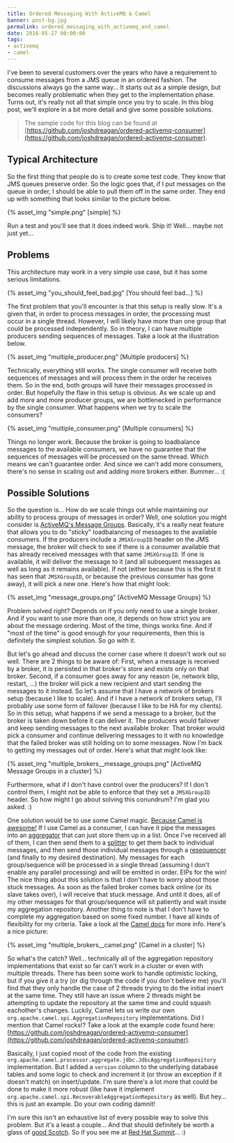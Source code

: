 ```yaml
---
title: Ordered Messaging With ActiveMQ & Camel
banner: post-bg.jpg
permalink: ordered_messaging_with_activemq_and_camel
date: 2016-05-27 00:00:00
tags:
- activemq
- camel
---
```


I've been to several customers over the years who have a requirement to consume messages from a JMS queue in an ordered fashion. The discussions always go the same way... It starts out as a simple design, but becomes really problematic when they get to the implementation phase. Turns out, it's really not all that simple once you try to scale. In this blog post, we'll explore in a bit more detail and give some possible solutions.
<!-- more -->

> The sample code for this blog can be found at [https://github.com/joshdreagan/ordered-activemq-consumer](https://github.com/joshdreagan/ordered-activemq-consumer).

## Typical Architecture

So the first thing that people do is to create some test code. They know that JMS queues preserve order. So the logic goes that, if I put messages on the queue in order, I should be able to pull them off in the same order. They end up with something that looks similar to the picture below.

{% asset_img "simple.png" [simple] %}

Run a test and you'll see that it does indeed work. Ship it! Well... maybe not just yet...

## Problems

This architecture may work in a very simple use case, but it has some serious limitations.

{% asset_img "you_should_feel_bad.jpg" [You should feel bad...] %}

The first problem that you'll encounter is that this setup is really slow. It's a given that, in order to process messages in order, the processing must occur in a single thread. However, I will likely have more than one group that could be processed independently. So in theory, I can have multiple producers sending sequences of messages. Take a look at the illustration below.

{% asset_img "multiple_producer.png" [Multiple producers] %}

Technically, everything still works. The single consumer will receive both sequences of messages and will process them in the order he receives them. So in the end, both groups will have their messages processed in order. But hopefully the flaw in this setup is obvious. As we scale up and add more and more producer groups, we are bottlenecked in performance by the single consumer. What happens when we try to scale the consumers?

{% asset_img "multiple_consumer.png" [Multiple consumers] %}

Things no longer work. Because the broker is going to loadbalance messages to the available consumers, we have no guarantee that the sequences of messages will be processed on the same thread. Which means we can't guarantee order. And since we can't add more consumers, there's no sense in scaling out and adding more brokers either. Bummer... :(

## Possible Solutions

So the question is... How do we scale things out while maintaining our ability to process groups of messages in order? Well, one solution you might consider is [ActiveMQ's Message Groups](http://activemq.apache.org/message-groups.html). Basically, it's a really neat feature that allows you to do "sticky" loadbalancing of messages to the available consumers. If the producers include a `JMSXGroupID` header on the JMS message, the broker will check to see if there is a consumer available that has already received messages with that same `JMSXGroupID`. If one is available, it will deliver the message to it (and all subsequent messages as well as long as it remains available). If not (either because this is the first it has seen that `JMSXGroupID`, or because the previous consumer has gone away), it will pick a new one. Here's how that might look:

{% asset_img "message_groups.png" [ActiveMQ Message Groups] %}

Problem solved right? Depends on if you only need to use a single broker. And if you want to use more than one, it depends on how strict you are about the message ordering. Most of the time, things works fine. And if "most of the time" is good enough for your requirements, then this is definitely the simplest solution. So go with it.

But let's go ahead and discuss the corner case where it doesn't work out so well. There are 2 things to be aware of: First, when a message is received by a broker, it is persisted in that broker's store and exists only on that broker. Second, if a consumer goes away for any reason (ie, network blip, restart, ...) the broker will pick a new recipient and start sending the messages to it instead. So let's assume that I have a network of brokers setup (because I like to scale). And if I have a network of brokers setup, I'll probably use some form of failover (because I like to be HA for my clients). So in this setup, what happens if we send a message to a broker, but the broker is taken down before it can deliver it. The producers would failover and keep sending messages to the next available broker. That broker would pick a consumer and continue delivering messages to it with no knowledge that the failed broker was still holding on to some messages. Now I'm back to getting my messages out of order. Here's what that might look like:

{% asset_img "multiple_brokers__message_groups.png" [ActiveMQ Message Groups in a cluster] %}

Furthermore, what if I don't have control over the producers? If I don't control them, I might not be able to enforce that they set a `JMSXGroupID` header. So how might I go about solving this conundrum? I'm glad you asked. :)

One solution would be to use some Camel magic. [Because Camel is awesome!](http://camel.apache.org/) If I use Camel as a consumer, I can have it pipe the messages into an [aggregator](http://camel.apache.org/aggregator2.html) that can just store them up in a list. Once I've received all of them, I can then send them to a [splitter](http://camel.apache.org/splitter.html) to get them back to individual messages, and then send those individual messages through a [resequencer](http://camel.apache.org/resequencer.html) (and finally to my desired destination). My messages for each group/sequence will be processed in a single thread (assuming I don't enable any parallel processing) and will be emitted in order. EIPs for the win! The nice thing about this solution is that I don't have to worry about those stuck messages. As soon as the failed broker comes back online (or its slave takes over), I will receive that stuck message. And until it does, all of my other messages for that group/sequence will sit patiently and wait inside my aggregation repository. Another thing to note is that I don't have to complete my aggregation based on some fixed number. I have all kinds of flexibility for my criteria. Take a look at the [Camel docs](http://camel.apache.org/aggregator2.html) for more info. Here's a nice picture:

{% asset_img "multiple_brokers__camel.png" [Camel in a cluster] %}

So what's the catch? Well... technically all of the aggregation repository implementations that exist so far can't work in a cluster or even with multiple threads. There has been some work to handle optimistic locking, but if you give it a try (or dig through the code if you don't believe me) you'll find that they only handle the case of 2 threads trying to do the initial insert at the same time. They still have an issue where 2 threads might be attempting to update the repository at the same time and could squash eachother's changes. Luckily, Camel lets us write our own `org.apache.camel.spi.AggregationRepository` implementations. Did I mention that Camel rocks!? Take a look at the example code found here: [https://github.com/joshdreagan/ordered-activemq-consumer](https://github.com/joshdreagan/ordered-activemq-consumer).

Basically, I just copied most of the code from the existing `org.apache.camel.processor.aggregate.jdbc.JdbcAggregationRepository` implementation. But I added a `version` column to the underlying database tables and some logic to check and increment it (or throw an exception if it doesn't match) on insert/update. I'm sure there's a lot more that could be done to make it more robust (like have it implement `org.apache.camel.spi.RecoverableAggregationRepository` as well). But hey... this is just an example. Do your own coding damnit!

I'm sure this isn't an exhaustive list of every possible way to solve this problem. But it's a least a couple... And that should definitely be worth a glass of [good Scotch](https://www.masterofmalt.com/whiskies/lagavulin/lagavulin-16-year-old-whisky/). So if you see me at [Red Hat Summit](https://www.redhat.com/en/summit)... :)
